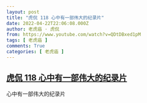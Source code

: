 ```yaml
---
layout: post
title: "虎侃 118 心中有一部伟大的纪录片"
date: 2022-04-22T22:06:08.000Z
author: 老虎庙 · 虎侃
from: https://www.youtube.com/watch?v=QDtDBxed1pM
tags: [ 老虎庙 ]
comments: True
categories: [ 老虎庙 ]
---
```

<!--1650665168000-->
[虎侃 118 心中有一部伟大的纪录片](https://www.youtube.com/watch?v=QDtDBxed1pM)
------

<div>
心中有一部伟大的纪录片
</div>
